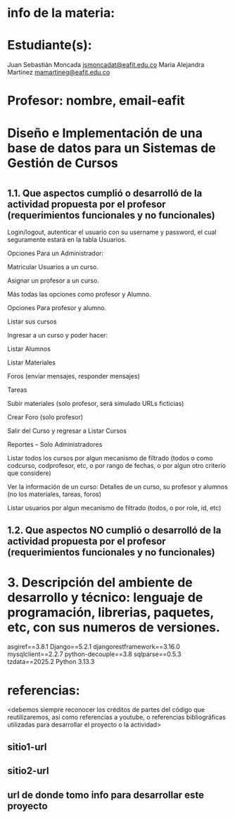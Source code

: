 # info de la materia: <codigo-mat> <nombre-mat>
#
# Estudiante(s): 
Juan Sebastián Moncada jsmoncadat@eafit.edu.co
Maria Alejandra Martinez mamartineg@eafit.edu.co
#
# Profesor: nombre, email-eafit
#

# Diseño e Implementación de una base de datos para un Sistemas de Gestión de Cursos
# 
## 1.1. Que aspectos cumplió o desarrolló de la actividad propuesta por el profesor (requerimientos funcionales y no funcionales)
Login/logout, autenticar el usuario con su username y password, el cual seguramente estará en la tabla Usuarios.   

Opciones Para un Administrador:   

Matricular Usuarios a un curso.   

Asignar un profesor a un curso.  

Más todas las opciones como profesor y Alumno.  

Opciones Para profesor y alumno. 

Listar sus cursos 

Ingresar a un curso y poder hacer: 

Listar Alumnos 

Listar Materiales  

Foros (enviar mensajes, responder mensajes) 

Tareas 

Subir materiales (solo profesor, será simulado URLs ficticias) 

Crear Foro (solo profesor) 

Salir del Curso y regresar a Listar Cursos 

Reportes – Solo Administradores 

Listar todos los cursos por algun mecanismo de filtrado (todos o como codcurso, codprofesor, etc, o por rango de fechas, o por algun otro criterio que considere) 

Ver la información de un curso: Detalles de un curso, su profesor y alumnos (no los materiales, tareas, foros) 

Listar usuarios por algun mecanismo de filtrado (todos, o por role, id, etc) 

## 1.2. Que aspectos NO cumplió o desarrolló de la actividad propuesta por el profesor (requerimientos funcionales y no funcionales)




# 3. Descripción del ambiente de desarrollo y técnico: lenguaje de programación, librerias, paquetes, etc, con sus numeros de versiones.
asgiref==3.8.1
Django==5.2.1
djangorestframework==3.16.0
mysqlclient==2.2.7
python-decouple==3.8
sqlparse==0.5.3
tzdata==2025.2
Python 3.13.3

# referencias:
<debemos siempre reconocer los créditos de partes del código que reutilizaremos, así como referencias a youtube, o referencias bibliográficas utilizadas para desarrollar el proyecto o la actividad>
## sitio1-url 
## sitio2-url
## url de donde tomo info para desarrollar este proyecto
